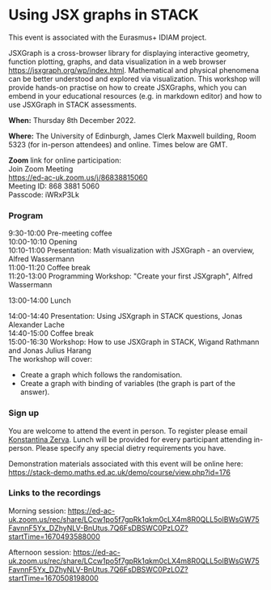 # Using JSX graphs in STACK

This event is associated with the Eurasmus+ IDIAM project.

JSXGraph is a cross-browser library for displaying interactive geometry, function plotting, graphs, and data visualization in a web browser <https://jsxgraph.org/wp/index.html>. Mathematical and physical phenomena can be better understood and explored via visualization. This workshop will provide hands-on practise on how to create JSXGraphs, which you can embend in your educational resources (e.g. in markdown editor) and how to use JSXGraph in STACK assessments. 

**When:** Thursday 8th December 2022.

**Where:** The University of Edinburgh, James Clerk Maxwell building, Room 5323 (for in-person attendees) and online.  Times below are GMT.

**Zoom** link for online participation:<br/>
Join Zoom Meeting<br/>
<https://ed-ac-uk.zoom.us/j/86838815060> <br/>
Meeting ID: 868 3881 5060 <br/>
Passcode: iWRxP3Lk <br/>


### Program 

9:30-10:00 Pre-meeting coffee<br/>
10:00-10:10 Opening<br/>
10:10-11:00 Presentation: Math visualization with JSXGraph - an overview, Alfred Wassermann<br/>
11:00-11:20 Coffee break<br/>
11:20-13:00 Programming Workshop: "Create your first JSXgraph", Alfred Wassermann<br/>
           
13:00-14:00 Lunch

14:00-14:40 Presentation: Using JSXgraph in STACK questions, Jonas Alexander Lache<br/>
14:40-15:00 Coffee break<br/>
15:00-16:30 Workshop: How to use JSXGraph in STACK, Wigand Rathmann and Jonas Julius Harang<br/>
The workshop will cover:<br/>
- Create a graph which follows the randomisation.<br/>
- Create a graph with binding of variables (the graph is part of the answer).

### Sign up

You are welcome to attend the event in person.  To register please email <a href="mailto:K.Zerva@ed.ac.uk">Konstantina Zerva</a>.  Lunch will be provided for every participant attending in-person.  Please specify any special dietry requirements you have.

Demonstration materials associated with this event will be online here:  <https://stack-demo.maths.ed.ac.uk/demo/course/view.php?id=176>

### Links to the recordings 
Morning session:  <https://ed-ac-uk.zoom.us/rec/share/LCcw1po5f7gpRk1qkm0cLX4m8R0QLL5olBWsGW75FavnnF5Yx_DZhyNLV-BnUtus.7Q6FsDBSWC0PzLOZ?startTime=1670493588000>

Afternoon session: <https://ed-ac-uk.zoom.us/rec/share/LCcw1po5f7gpRk1qkm0cLX4m8R0QLL5olBWsGW75FavnnF5Yx_DZhyNLV-BnUtus.7Q6FsDBSWC0PzLOZ?startTime=1670508198000>
